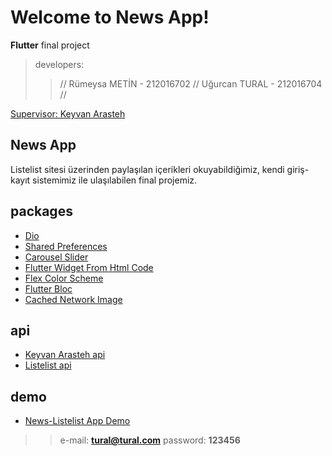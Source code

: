 # Welcome to News App!

**Flutter** final project

>developers:
>>// Rümeysa METİN - 212016702 //
>>Uğurcan TURAL - 212016704 //

[Supervisor: Keyvan Arasteh](https://github.com/keyvanarasteh/)

## News App

Listelist sitesi üzerinden paylaşılan içerikleri okuyabildiğimiz, kendi giriş-kayıt sistemimiz ile ulaşılabilen final projemiz.

## packages

- [Dio](https://pub.dev/packages/dio)
- [Shared Preferences](https://pub.dev/packages/shared_preferences)
- [Carousel Slider](https://pub.dev/packages/carousel_slider)
- [Flutter Widget From Html Code](https://pub.dev/packages/flutter_widget_from_html_core)
- [Flex Color Scheme](https://pub.dev/packages/flex_color_scheme)
- [Flutter Bloc](https://pub.dev/packages/flutter_bloc)
- [Cached Network Image](https://pub.dev/packages/cached_network_image)

## api
- [Keyvan Arasteh api](https://github.com/keyvanarasteh/)
- [Listelist api](https://listelist.com/)

## demo
- [News-Listelist App Demo](https://qline.netlify.app/)
>> e-mail: **tural@tural.com** password: **123456**
